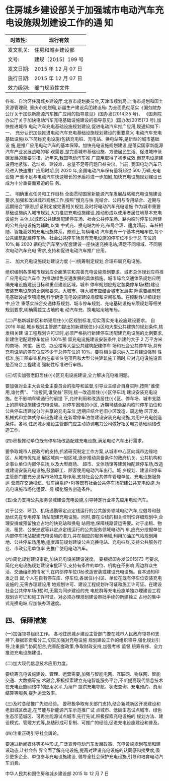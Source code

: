 # 住房城乡建设部关于加强城市电动汽车充电设施规划建设工作的通 知

| 时效性:   | 现行有效            |
|------------|---------------------|
| 发文机关: | 住房和城乡建设部    |
| 文号:     | 建规〔2015〕199 号  |
| 发文日期: | 2015 年 12 月 07 日 |
| 施行日期: | 2015 年 12 月 07 日 |
| 效力级别: | 部门规范性文件      |

各省、自治区住房城乡建设厅,北京市规划委员会,天津市规划局,上海市规划和国土资源管理局, 重庆市规划局,新疆生产建设兵团建设局:
为全面贯彻落实《国务院办公厅关于加快新能源汽车推广应用的指导意见》(国办发[2014]35 号)、
《国务院办公厅关于加快电动汽车充电基础设施建设的指导意见》(国办发[2015]73 号),加快推进城市 电动汽车充电基础设施规划建设,促进电动汽车推广应用,现通知如下:
一、 充分认识加快推进电动汽车充电基础设施规划建设的重要意义 电动汽车充电基础设施(以下简称充电设施)包括充电桩、充电站、换电站等,是新型的城市基础设 施,是推广应用电动汽车的基本保障。加快充电设施规划建设,是落实国家新能源汽车产业发展战略的客 观需要,是完善城市基础设施、方便居民生活、促进城市低碳发展的重要举措。近年来,我国电动汽车推 广应用取得了初步成效,但充电设施建设用地紧张、选址难、建设难、总量不足等问题日益突出。当前, 我国电动汽车已经进入快速推广应用时期,到 2020 年,全国电动汽车保有量将超过 500 万辆,充电设施 严重不足与电动汽车快速增长的矛盾将进一步加剧,加快充电设施规划建设已成为十分重要而紧迫的任 务。

二、 明确重点任务和工作目标 全面贯彻国家新能源汽车发展战略和充电设施建设要求,加强和改进城市规划工作,按照"慢充与快 充结合、公用与专用结合、近期与远期结合"原则,抓紧制定或完善相关规划,及时将电动汽车充电设施 作为城市重要基础设施纳入城市规划,大力推进充电设施建设,推动形成以使用者居住地基本充电设施为 主体,以城市公共建筑配建停车场、社会公共停车场、路内临时停车位附建的公共充电设施为辅助,以集 中式充、换电站为补充,布局合理、适度超前、车桩相随、智能高效的充电设施体系。原则上,每辆电动 汽车要有一个基本充电车位,每个公共建筑配建停车场、社会公共停车场具有充电设施的停车位不少于总 车位的 10%,每 2000 辆电动汽车至少配套建设一座快速充换电站,满足不同领域、不同层次电动汽车充电 需求,支持和促进电动汽车推广应用。

三、 加大充电设施规划建设力度
(一)统筹制定规划,合理布局充电设施。

组织编制各类城市规划应全面落实和完善充电设施规划要求。城市总体规划应将推广应用电动汽车作 为推动绿色交通发展的具体措施。城市综合交通体系规划应明确充电设施建设目标和重点建设区域。城市 停车规划应规定各类停车场(楼)建设安装充电设施的比例和要求。大城市、特大城市应结合城市发展实 际需要编制充电基础设施专项规划,科学确定充电设施建设规模和空间布局。在控制性详细规划中,应注 重落实综合交通体系规划、城市停车规划、充电基础设施专项规划等相关规划要求,明确需独立占地的电 动汽车充、换电站用地布局。

(二)严格新城新区和新建居住(小)区规划标准,切实落实充电设施建设要求。 自 2016 年起,城乡规划主管部门提出的新建居住(小)区和大型公共建筑的规划条件,核发相关建 设工程规划许可证时,必须严格执行新建停车场配建充电设施的比例要求,新建住宅配建停车位应 100%预 留充电设施建设安装条件,新建的大于 2 万平方米的商场、宾馆、医院、办公楼等大型公共建筑配建停车 场和社会公共停车场,具有充电设施的停车位应不少于总停车位的 10%。要将相关要求纳入工程建设强制 性标准,施工图审查机构在审查住宅项目和大型公共建筑施工图时,应对充电设施设置是否符合工程建设 强制性标准进行审核。

(三)切实加强老旧居住(小)区充电设施建设,全力解决充电难问题。

要加强对业主大会及业主委员会的指导和监督,引导业主结合自身实际,按照"谁使用,谁付费"、
"谁投资,谁受益"原则,统一改造居住(小)区停车场,建设安装充电设施。在不影响车辆通行的前提 下,允许利用和改造居住(小)区、停车场、城市支路上的照明设施建设充电设施。对停车困难的小区, 近期可结合路内临时停车泊位和公共停车场建设分时共享的充电车位;远期应结合老旧小区改造、周边地 区开发、机械式和立体式停车设施建设,在新增停车泊位建设安装充电设施,为用户充电创造条件。各地 住房城乡建设主管部门应主动协调电力公司做好相关电力基础网络改造工作。

(四)积极推动单位既有停车场改造配建充电设施,满足电动汽车出行需求。

要争取城市人民政府的支持,抓紧研究制定工作方案,从城市中心区向城市边缘地区、从城市优先发 展区域向一般区域,逐步推动具备条件的政府机关、公共机构和企事业单位内部停车场,以及大型商场、 超市、文体场馆等建筑物配建停车场,改造或建设安装充电设施,鼓励职工、顾客使用电动汽车出行。城 乡规划、建设和停车主管部门要充分发挥市场的主导作用,支持社会公共停车管理单位、充电设施服务运 营商在交通枢纽、驻车换乘(P+R)等既有社会公共停车场配建公共充电设施,为充电设施市场化运营、规 模化服务创造条件。

(五)全力支持公共服务领域建设充电设施,引导特定行业率先应用电动汽车。

对于公交、环卫、机场通勤等定点定线运行的公共服务领域电动汽车,应倡导和鼓励优先在专用停车 场站配建充电设施。同时,要在沿线的相关控制性详细规划中,合理安排或预留独立占地的快充站和换电 站用地,保障线路营运需要。对于出租、物流、租赁、公安巡逻等非定点定线运行的公共服务领域电动汽 车,应充分挖掘单位内部停车场站配建充电设施的潜力,并在相应的服务地域,利用加油加气站规划用 地、公共停车场用地,适度超前规划建设公共充换电站、充电桩群,支持公共服务行业、市政公用单位率 先推广使用电动汽车。

(六)简化规划建设审批,加快充电设施建设速度。 要根据国办发[2015]73 号要求,简化充电设施规划建设审批环节,支持有条件的单位、机构在不影响 周边群众生活、交通组织的情况下,在内部停车位(场)改造安装或建设充电设施。自本通知印发之日 起,个人在自有停车库、停车位,各居住(小)区、单位在既有停车位安装充电设施的,无需办理建设用 地规划许可、建设工程规划许可证和施工许可证。在建设社会公共停车场(楼)时,无需为同步建设的充 电桩群等充电设施单独办理建设工程规划许可证和施工许可证。对必须办理规划建设审批手续的新建独立 占地的集中式充换电站,应加快办理速度。

## 四、 保障措施

(一)加强领导组织工作。 各地住房城乡建设主管部门要在城市人民政府领导和支持下,根据职责和分工,切实加强对充电设施 规划建设工作的组织领导,强化规划引导,注重部门协同配合,完善配套政策,争取财政支持,加强考核 监督,统筹有序、全力推进充电设施建设。

(二)加大现代信息技术应用力度。

要统筹充电设施建设、管理、运营需要,加强与智能电网、互联网、物联网、智能交通、大数据等技 术融合,积极探索建立充电智能服务平台,不断提高现代信息技术在充电设施网络中的应用水平,为用户 提供充电导航、状态查询、充电预约、费用结算等服务,提升运营效率。

(三)及时总结推广先进经验。 要积极争取有关部门支持,结合新城新区开发建设和老旧城区改造,在节能与新能源汽车示范推广试 点城市、低碳生态试点城市、绿色生态示范城区、可再生能源试点城市,先行先试,积极探索充电设施的 规划方法、建设模式、管理方式等,总结形成可复制、可推广的经验,促进充电设施建设和普及。

(四)注重正确引导社会舆论。

要通过新闻媒体等多种形式,广泛宣传电动汽车发展政策、充电设施规划布局和建设动态,让社会各 界全面了解充电设施,提高对建设充电设施的认同感和接受度,吸引更多企业、单位参与充电设施建设, 倡导全社会保护充电设施,引导和培育电动汽车消费。

中华人民共和国住房和城乡建设部 2015 年 12 月 7 日